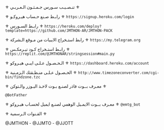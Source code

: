 ⚜️ تنـصـيـب سـورس جـمـثـون الـعـربـي ⚜️





⚜️ رابـط صـنع حـساب هيـروكـو  ⚜️
`https://signup.heroku.com/login`

⚜️ رابـط السـورس  ⚜️
`https://heroku.com/deploy?template=https://github.com/JMTHON-AR/JMTHON-PACK`

⚜️ رابط استـخراج الايبيات من مـوقع الـشركة  ⚜️
`https://my.telegram.org`
 
⚜️ رابـط استـخراج كـود تيـرمكـس ⚜️
`https://replit.com/@JMTHONAR/stringsession#main.py`

⚜️ الـحـصـول عـلـى ايبـي هيـروكو  ⚜️
`https://dashboard.heroku.com/account`

⚜️ الحـصـول عـلـى منـطـقتك الـزمـنية  ⚜️
`http://www.timezoneconverter.com/cgi-bin/findzone.tzc`

⚜️ معـرف بــوت فاذر لصنـع بـوت لاخـذ اليـوزر والـتوكن  ⚜️

`@BotFather`

⚜️ معـرف بــوت الايمـيل الوهمي لصنـع ايميل لحسـاب هيـروكو  ⚜️
`@emtg_bot`

⚜️ القـنوات الـرسمية  ⚜️

@JMTHON  -  @JJMTO  - @JJOTT
